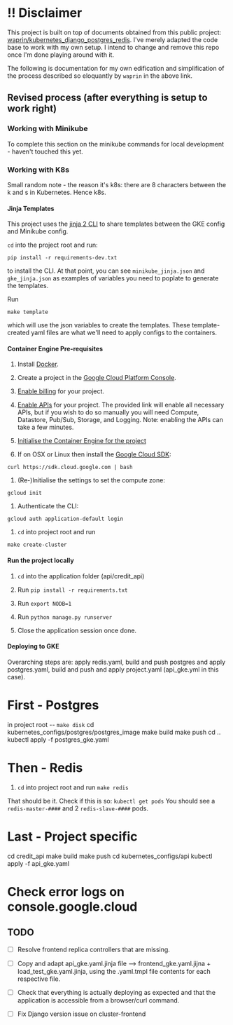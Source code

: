 # !! Disclaimer

This project is built on top of documents obtained from this public project: [waprin/kubernetes_django_postgres_redis](https://github.com/waprin/kubernetes_django_postgres_redis). I've merely adapted the code base to work with my own setup. I intend to change and remove this repo once I'm done playing around with it.

The following is documentation for my own edification and simplification of the process described so eloquantly by `waprin` in the above link.

## Revised process (after everything is setup to work right)

### Working with Minikube

To complete this section on the minikube commands for local development - haven't touched this yet.

### Working with K8s

Small random note - the reason it's k8s: there are 8 characters between the k and s in Kubernetes. Hence k8s. 

#### Jinja Templates

This project uses the [jinja 2 CLI](https://github.com/mattrobenolt/jinja2-cli)
to share templates between the GKE config and Minikube config.

`cd` into the project root and run:

```pip install -r requirements-dev.txt```

to install the CLI. At that point, you can see `minikube_jinja.json` and
`gke_jinja.json` as examples of variables you need to poplate to generate the
templates.

Run

```make template```

which will use the json variables to create the templates. These template-created yaml files are what we'll need to apply configs to the containers. 

#### Container Engine Pre-requisites

1. Install [Docker](https://www.docker.com/).

1. Create a project in the [Google Cloud Platform Console](https://console.cloud.google.com).

1. [Enable billing](https://console.cloud.google.com/project/_/settings) for your project.

1. [Enable APIs](https://console.cloud.google.com/flows/enableapi?apiid=compute_component,datastore,pubsub,storage_api,logging,plus)
for your project. The provided link will enable all necessary APIs, but if you wish to do so manually you will need
Compute, Datastore, Pub/Sub, Storage, and Logging. Note: enabling the APIs can take a few minutes.

1. [Initialise the Container Engine for the project](https://console.cloud.google.com/kubernetes/list)

1. If on OSX or Linux then install the [Google Cloud SDK](https://cloud.google.com/sdk):

```curl https://sdk.cloud.google.com | bash```

1. (Re-)Initialise the settings to set the compute zone:

```gcloud init```

1. Authenticate the CLI:

```gcloud auth application-default login```

1. `cd` into project root and run

```make create-cluster```

#### Run the project locally

1. `cd` into the application folder (api/credit_api)

1. Run ```pip install -r requirements.txt```

1. Run ```export NODB=1```

1. Run ```python manage.py runserver```

1. Close the application session once done. 

#### Deploying to GKE

Overarching steps are: apply redis.yaml, build and push postgres and apply postgres.yaml, build and push and apply project.yaml (api_gke.yml in this case).

First - Postgres
==================
in project root -- ```make disk```
cd kubernetes_configs/postgres/postgres_image
make build make push
cd ..
kubectl apply -f postgres_gke.yaml

Then - Redis
=============================

1. `cd` into project root and run ```make redis```

That should be it. Check if this is so: ```kubectl get pods``` You should see a `redis-master-####` and 2 `redis-slave-####` pods.

Last - Project specific
==================
cd credit_api
make build make push
cd kubernetes_configs/api
kubectl apply -f api_gke.yaml

Check error logs on console.google.cloud
========================================

## TODO

- [ ] Resolve frontend replica controllers that are missing. 
- [ ] Copy and adapt api_gke.yaml.jinja file --> frontend_gke.yaml.jijna + load_test_gke.yaml.jinja, using the .yaml.tmpl file contents for each respective file. 
- [ ] Check that everything is actually deploying as expected and that the application is accessible from a browser/curl command.
- [ ] Fix Django version issue on cluster-frontend

